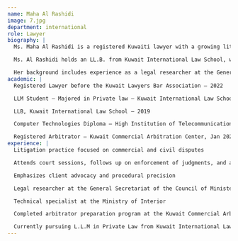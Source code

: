 ```yaml
---
name: Maha Al Rashidi
image: 7.jpg
department: international
role: Lawyer
biography: |
  Ms. Maha Al Rashidi is a registered Kuwaiti lawyer with a growing litigation practice focused on commercial and civil disputes. She currently serves as a litigator at Rawan Mishari Al Ghazali Law Firm, where she attends court sessions, follows up on enforcement of judgments, and assists in the preparation of pleadings and legal memoranda. Her practice emphasizes dedication to client advocacy and procedural precision.

  Ms. Al Rashidi holds an LL.B. from Kuwait International Law School, where she graduated with distinction (GPA 3.82), and holds masters in private Law from Kuwait International Law School with honors. She has also completed the arbitrator preparation program at the Kuwait Commercial Arbitration Center, qualifying her for work in alternative dispute resolution.

  Her background includes experience as a legal researcher at the General Secretariat of the Council of Ministers and a technical specialist at the Ministry of Interior.
academic: |
  Registered Lawyer before the Kuwait Lawyers Bar Association – 2022

  LLM Student – Majored in Private law – Kuwait International Law School

  LLB, Kuwait International Law School – 2019

  Computer Technologies Diploma – High Institution of Telecommunication and Navigation – 2012

  Registered Arbitrator – Kuwait Commercial Arbitration Center, Jan 2023
experience: |
  Litigation practice focused on commercial and civil disputes

  Attends court sessions, follows up on enforcement of judgments, and assists in the preparation of pleadings and legal memoranda

  Emphasizes client advocacy and procedural precision

  Legal researcher at the General Secretariat of the Council of Ministers

  Technical specialist at the Ministry of Interior

  Completed arbitrator preparation program at the Kuwait Commercial Arbitration Center

  Currently pursuing L.L.M in Private Law from Kuwait International Law School
---
```

